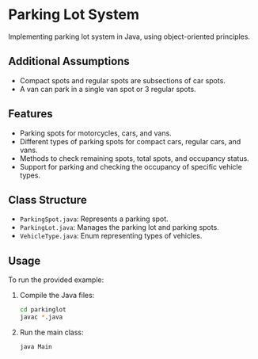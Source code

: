 # Parking Lot System

Implementing parking lot system in Java, using object-oriented principles.

## Additional Assumptions

- Compact spots and regular spots are subsections of car spots.
- A van can park in a single van spot or 3 regular spots.

## Features

- Parking spots for motorcycles, cars, and vans.
- Different types of parking spots for compact cars, regular cars, and vans.
- Methods to check remaining spots, total spots, and occupancy status.
- Support for parking and checking the occupancy of specific vehicle types.

## Class Structure

- `ParkingSpot.java`: Represents a parking spot.
- `ParkingLot.java`: Manages the parking lot and parking spots.
- `VehicleType.java`: Enum representing types of vehicles.

## Usage

To run the provided example:

1. Compile the Java files:

   ```bash
   cd parkinglot
   javac *.java
   ```

2. Run the main class:

   ```bash
   java Main
   ```
